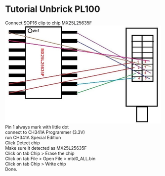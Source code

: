 # Tutorial Unbrick PL100
Connect SOP16 clip to chip MX25L25635F  
![image](https://github.com/urz-7/BOLT-Arion-PL100/blob/main/unbrick/SOP16_to_SOP8.jpg)
Pin 1 always mark with little dot  
connect to CH341A Programmer (3.3V)  
run CH341A Special Edition  
Click Detect chip  
Make sure it detected as MX25L25635F  
Click on tab Chip > Erase the chip  
Click on tab File > Open File > mtd0_ALL.bin  
Click on tab Chip > Write chip  
Done.
